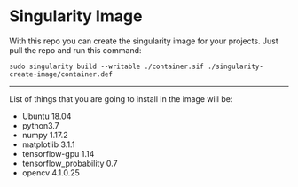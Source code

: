 # Singularity Image

With this repo you can create the singularity image for your projects. Just pull the repo and run this command:


`sudo singularity build --writable ./container.sif ./singularity-create-image/container.def`

<hr>

List of things that you are going to install in the image will be:
- Ubuntu 18.04
- python3.7
- numpy 1.17.2
- matplotlib 3.1.1
- tensorflow-gpu 1.14
- tensorflow_probability 0.7
- opencv 4.1.0.25
